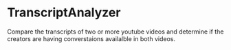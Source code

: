 # TranscriptAnalyzer
Compare the transcripts of two or more youtube videos and determine if the creators are having converstaions availalble in both videos. 
